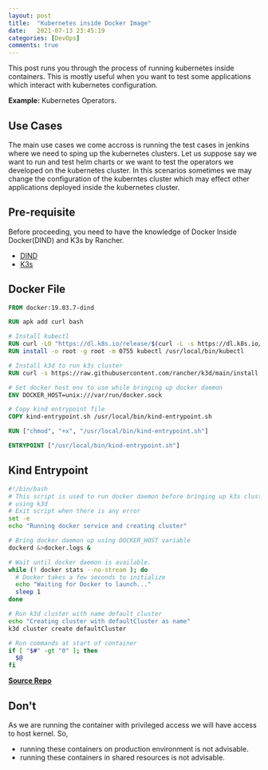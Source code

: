 ```yaml
---
layout: post
title:  "Kubernetes inside Docker Image"
date:   2021-07-13 23:45:19
categories: [DevOps]
comments: true
---
```


This post runs you through the process of running kubernetes inside containers. This is mostly useful when you want to test some applications which interact with kubernetes configuration. 

**Example:**  Kubernetes Operators.

<!--more-->

## Use Cases

The main use cases we come accross is running the test cases in jenkins where we need to sping up the kubernetes clusters. Let us suppose say we want to run and test helm charts or we want to test the operators we developed on the kubernetes cluster. In this scenarios sometimes we may change the configuration of the kuberntes cluster which may effect other applications deployed inside the kubernetes cluster.

## Pre-requisite

Before proceeding, you need to have the knowledge of Docker Inside Docker(DIND) and K3s by Rancher.

- [DIND](https://hub.docker.com/_/docker)
- [K3s](https://k3s.io/)

## Docker File

```dockerfile
FROM docker:19.03.7-dind

RUN apk add curl bash

# Install kubectl
RUN curl -LO "https://dl.k8s.io/release/$(curl -L -s https://dl.k8s.io/release/stable.txt)/bin/linux/amd64/kubectl"
RUN install -o root -g root -m 0755 kubectl /usr/local/bin/kubectl

# Install k3d to run k3s cluster
RUN curl -s https://raw.githubusercontent.com/rancher/k3d/main/install.sh | TAG=v4.0.0 bash

# Set docker host env to use while bringing up docker daemon
ENV DOCKER_HOST=unix:///var/run/docker.sock

# Copy kind entrypoint file
COPY kind-entrypoint.sh /usr/local/bin/kind-entrypoint.sh

RUN ["chmod", "+x", "/usr/local/bin/kind-entrypoint.sh"]

ENTRYPOINT ["/usr/local/bin/kind-entrypoint.sh"]
```

## Kind Entrypoint
```bash
#!/bin/bash
# This script is used to run docker daemon before bringing up k3s cluster
# using k3d
# Exit script when there is any error
set -e
echo "Running docker service and creating cluster"

# Bring docker daemon up using DOCKER_HOST variable 
dockerd &>docker.logs &

# Wait until docker daemon is available. 
while (! docker stats --no-stream ); do
  # Docker takes a few seconds to initialize
  echo "Waiting for Docker to launch..."
  sleep 1
done

# Run k3d cluster with name default_cluster
echo "Creating cluster with defaultCluster as name"
k3d cluster create defaultCluster

# Run commands at start of container
if [ "$#" -gt "0" ]; then
  $@
fi
```

[**Source Repo**](https://github.com/vishnu-chegondi/kind)

## Don't

As we are running the container with privileged access we will have access to host kernel. So,

- running these containers on production environment is not advisable.
- running these containers in shared resources is not advisable.
